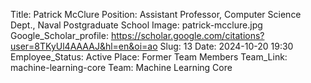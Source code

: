Title: Patrick McClure
Position: Assistant Professor, Computer Science Dept., Naval Postgraduate School
Image: patrick-mcclure.jpg
Google_Scholar_profile: https://scholar.google.com/citations?user=8TKyUl4AAAAJ&hl=en&oi=ao
Slug: 13
Date: 2024-10-20 19:30
Employee_Status: Active
Place: Former Team Members
Team_Link: machine-learning-core
Team: Machine Learning Core